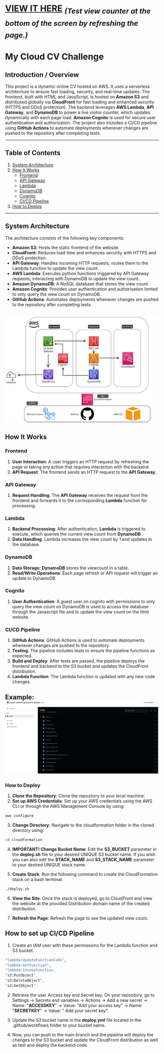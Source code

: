 # [VIEW IT HERE](https://alisamalkhalil.online) <sub>*(Test view counter at the bottom of the screen by refreshing the page.)*</sub>


# My Cloud CV Challenge

## Introduction / Overview

This project is a dynamic online CV hosted on AWS. It uses a serverless architecture to ensure fast loading, security, and real-time updates. The frontend, built with HTML and JavaScript, is hosted on **Amazon S3** and distributed globally via **CloudFront** for fast loading and enhanced security (HTTPS and DDoS protection). The backend leverages **AWS Lambda**, **API Gateway**, and **DynamoDB** to power a live visitor counter, which updates dynamically with each page load. **Amazon Cognito** is used for secure user authentication and authorization. The project also includes a CI/CD pipeline using **GitHub Actions** to automate deployments whenever changes are pushed to the repository after completing tests.

---

## Table of Contents

1. [System Architecture](#system-architecture)
2. [How It Works](#how-it-works)
   - [Frontend](#frontend)
   - [API Gateway](#api-gateway)
   - [Lambda](#lambda)
   - [DynamoDB](#dynamodb)
   - [Cognito](#cognito)
   - [CI/CD Pipeline](#ci/cd-pipeline)
3. [How to Deploy](#how-to-deploy)

---

## System Architecture

The architecture consists of the following key components:

- **Amazon S3**: Hosts the static frontend of the website.
- **CloudFront**: Reduces load time and enhances security with HTTPS and DDoS protection.
- **API Gateway**: Handles incoming HTTP requests, routes them to the Lambda function to update the view count.
- **AWS Lambda**: Executes python functions triggered by API Gateway requests, interacting with DynamoDB to update the view count.
- **Amazon DynamoDB**: A NoSQL database that stores the view count.
- **Amazon Cognito**: Provides user authentication and authorisation limited to only query the view count on DynamoDB.
- **GitHub Actions**: Automates deployments whenever changes are pushed to the repository after completing tests.

![System Architecture](./images/architecture.jpg)
---

## How It Works

### Frontend

1. **User Interaction**: A user triggers an HTTP request by refreshing the page or taking any action that requires interaction with the backend.
2. **API Request**: The frontend sends an HTTP request to the **API Gateway**.

### API Gateway

1. **Request Handling**: The **API Gateway** receives the request from the frontend and forwards it to the corresponding **Lambda** function for processing.


### Lambda

1. **Backend Processing**: After authentication, **Lambda** is triggered to execute, which queries the current view count from **DynamoDB** .
2. **Data Handling**: Lambda increases the view count by 1 and updates in the database.

### DynamoDB

1. **Data Storage**: **DynamoDB** stores the viewcount in a table.
2. **Read/Write Operations**: Each page refresh or API request will trigger an update to DynamoDB.

### Cognito

1. **User Authentication**: A guest user on cognito with permissions to only query the view count on DynamoDB is used to access the database through the Javascript file and to update the view count on the html website.

### CI/CD Pipeline

1. **GitHub Actions**: GitHub Actions is used to automate deployments whenever changes are pushed to the repository.
2. **Testing**: The pipeline includes tests to ensure the pipeline functions as expected.
3. **Build and Deploy**: After tests are passed, the pipeline deploys the frontend and backend to the S3 bucket and updates the CloudFront distribution.
4. **Lambda Function**: The Lambda function is updated with any new code changes.

**Example:**
![System Architecture](./images/githubactions.jpg)
---


### How to Deploy

1. **Clone the Repository**: Clone the repository to your local machine.
2. **Set up AWS Credentials**: Set up your AWS credentials using the AWS CLI or through the AWS Management Console by using:

```bash
aws configure
```
3. **Change Directory**: Navigate to the cloudformation folder in the cloned directory using:

```bash
cd cloudformation
```

4. **IMPORTANT! Change Bucket Name**: Edit the **S3_BUCKET** parameter in the **deploy.sh** file to your desired UNIQUE S3 bucket name. If you wish you can also edit the **STACK_NAME** and **S3_STACK_NAME** parameter to your desired UNIQUE stack name.

5. **Create Stack**: Run the following command to create the CloudFormation stack on a bash terminal:

```bash
./deploy.sh
```

6. **View the Site**: Once the stack is deployed, go to CloudFront and view the website at the provided Distribution domain name of the created distribution.

7. **Refresh the Page**: Refresh the page to see the updated view count.


## How to set up CI/CD Pipeline

1. Create an IAM user with these permissions for the Lambda function and S3 bucket.

```bash
"lambda:UpdateFunctionCode",
"lambda:GetFunction",
"lambda:InvokeFunction,
"s3:PutObject",
"s3:DeleteObject",
"s3:GetObject"
```

2. Retrieve the user Access key and Secret key.
On your repository, go to Settings -> Secrets and variables -> Actions -> Add a new secret -> Name: "**ACCESSKEY**" -> Value: "Add your access key" -> Name: "**SECRETKEY**" -> Value: " Add your secret key".

3. Update the S3 bucket name in the **deploy.yml** file located in the .github/workflows folder to your bucket name.

4. Now, you can push to the main branch and the pipeline will deploy the changes to the S3 bucket and update the CloudFront distribution as well as test and deploy the backend code.
